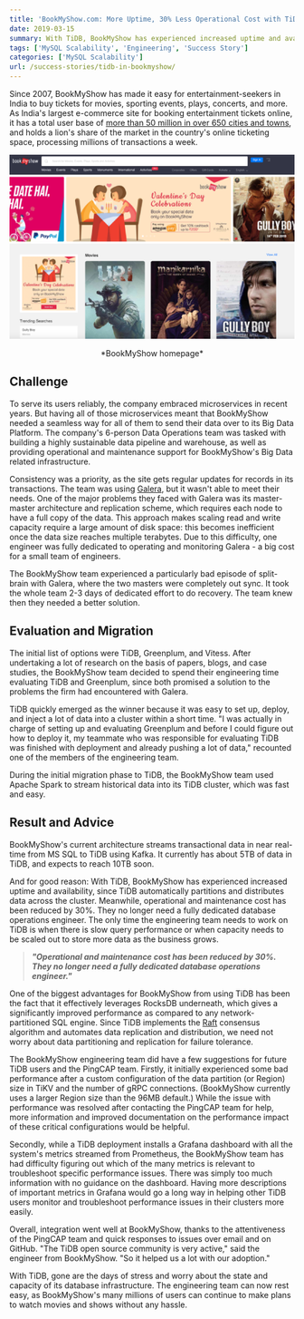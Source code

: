 ```yaml
---
title: 'BookMyShow.com: More Uptime, 30% Less Operational Cost with TiDB'
date: 2019-03-15
summary: With TiDB, BookMyShow has experienced increased uptime and availability, since TiDB automatically partitions and distributes data across the cluster. Meanwhile, operational and maintenance cost has been reduced by 30%. No engineer needs to be fully dedicated to database operations anymore. This post will introduce why BookMyShow chose TiDB over Greenplum by illustrating how TiDB solved their pain points.
tags: ['MySQL Scalability', 'Engineering', 'Success Story']
categories: ['MySQL Scalability']
url: /success-stories/tidb-in-bookmyshow/
---
```


Since 2007, BookMyShow has made it easy for entertainment-seekers in India to buy tickets for movies, sporting events, plays, concerts, and more. As India's largest e-commerce site for booking entertainment tickets online, it has a total user base of [more than 50 million in over 650 cities and towns](http://www.forbesindia.com/article/leaderboard/bookmyshow-eyes-the-big-picture/49657/1), and holds a lion's share of the market in the country's online ticketing space, processing millions of transactions a week. 

![BookMyShow homepage](media/bookmyshow-homepage.png)
<center> *BookMyShow homepage* </center>

## Challenge

To serve its users reliably, the company embraced microservices in recent years. But having all of those microservices meant that BookMyShow needed a seamless way for all of them to send their data over to its Big Data Platform. The company's 6-person Data Operations team was tasked with building a highly sustainable data pipeline and warehouse, as well as providing operational and maintenance support for BookMyShow's Big Data related infrastructure. 

Consistency was a priority, as the site gets regular updates for records in its transactions. The team was using [Galera](http://galeracluster.com/), but it wasn't able to meet their needs. One of the major problems they faced with Galera was its master-master architecture and replication scheme, which requires each node to have a full copy of the data. This approach makes scaling read and write capacity require a large amount of disk space: this becomes inefficient once the data size reaches multiple terabytes. Due to this difficulty, one engineer was fully dedicated to operating and monitoring Galera - a big cost for a small team of engineers.

The BookMyShow team experienced a particularly bad episode of split-brain with Galera, where the two masters were completely out sync. It took the whole team 2-3 days of dedicated effort to do recovery. The team knew then they needed a better solution.

## Evaluation and Migration

The initial list of options were TiDB, Greenplum, and Vitess. After undertaking a lot of research on the basis of papers, blogs, and case studies, the BookMyShow team decided to spend their engineering time evaluating TiDB and Greenplum, since both promised a solution to the problems the firm had encountered with Galera.

TiDB quickly emerged as the winner because it was easy to set up, deploy, and inject a lot of data into a cluster within a short time. "I was actually in charge of setting up and evaluating Greenplum and before I could figure out how to deploy it, my teammate who was responsible for evaluating TiDB was finished with deployment and already pushing a lot of data," recounted one of the members of the engineering team.

During the initial migration phase to TiDB, the BookMyShow team used Apache Spark to stream historical data into its TiDB cluster, which was fast and easy. 

## Result and Advice

BookMyShow's current architecture streams transactional data in near real-time from MS SQL to TiDB using Kafka. It currently has about 5TB of data in TiDB, and expects to reach 10TB soon. 

And for good reason: With TiDB, BookMyShow has experienced increased uptime and availability, since TiDB automatically partitions and distributes data across the cluster. Meanwhile, operational and maintenance cost has been reduced by 30%. They no longer need a fully dedicated database operations engineer. The only time the engineering team needs to work on TiDB is when there is slow query performance or when capacity needs to be scaled out to store more data as the business grows.
 
> ***"Operational and maintenance cost has been reduced by 30%. They no longer need a fully dedicated database operations engineer."***

One of the biggest advantages for BookMyShow from using TiDB has been the fact that it effectively leverages RocksDB underneath, which gives a significantly improved performance as compared to any network-partitioned SQL engine. Since TiDB implements the [Raft](https://raft.github.io/) consensus algorithm and automates data replication and distribution, we need not worry about data partitioning and replication for failure tolerance.

The BookMyShow engineering team did have a few suggestions for future TiDB users and the PingCAP team. Firstly, it initially experienced some bad performance after a custom configuration of the data partition (or Region) size in TiKV and the number of gRPC connections. (BookMyShow currently uses a larger Region size than the 96MB default.) While the issue with performance was resolved after contacting the PingCAP team for help, more information and improved documentation on the performance impact of these critical configurations would be helpful. 

Secondly, while a TiDB deployment installs a Grafana dashboard with all the system's metrics streamed from Prometheus, the BookMyShow team has had difficulty figuring out which of the many metrics is relevant to troubleshoot specific performance issues. There was simply too much information with no guidance on the dashboard. Having more descriptions of important metrics in Grafana would go a long way in helping other TiDB users monitor and troubleshoot performance issues in their clusters more easily.

Overall, integration went well at BookMyShow, thanks to the attentiveness of the PingCAP team and quick responses to issues over email and on GitHub. "The TiDB open source community is very active," said the engineer from BookMyShow. "So it helped us a lot with our adoption."

With TiDB, gone are the days of stress and worry about the state and capacity of its database infrastructure. The engineering team can now rest easy, as BookMyShow's many millions of users can continue to make plans to watch movies and shows without any hassle.
